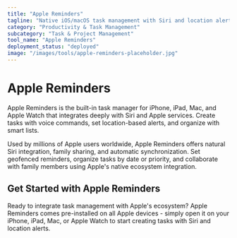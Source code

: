 ```yaml
---
title: "Apple Reminders"
tagline: "Native iOS/macOS task management with Siri and location alerts"
category: "Productivity & Task Management"
subcategory: "Task & Project Management"
tool_name: "Apple Reminders"
deployment_status: "deployed"
image: "/images/tools/apple-reminders-placeholder.jpg"
---
```


# Apple Reminders

Apple Reminders is the built-in task manager for iPhone, iPad, Mac, and Apple Watch that integrates deeply with Siri and Apple services. Create tasks with voice commands, set location-based alerts, and organize with smart lists.

Used by millions of Apple users worldwide, Apple Reminders offers natural Siri integration, family sharing, and automatic synchronization. Set geofenced reminders, organize tasks by date or priority, and collaborate with family members using Apple's native ecosystem integration.

## Get Started with Apple Reminders

Ready to integrate task management with Apple's ecosystem? Apple Reminders comes pre-installed on all Apple devices - simply open it on your iPhone, iPad, Mac, or Apple Watch to start creating tasks with Siri and location alerts.